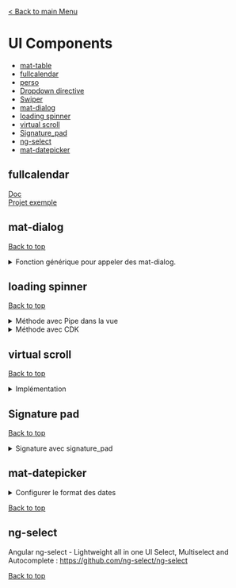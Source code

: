 [< Back to main Menu](https://github.com/gsoulie/angular-resources/blob/master/ng-sheet.md)    

# UI Components

* [mat-table](https://github.com/gsoulie/angular-resources/blob/master/angular-component.md#mat-table)        
* [fullcalendar](#fullcalendar)       
* [perso](https://github.com/gsoulie/angular-resources/blob/master/angular-component.md#components)        
* [Dropdown directive](https://github.com/gsoulie/angular-resources/blob/master/angular-component.md#dropdown-directive)      
* [Swiper](https://github.com/gsoulie/angular-resources/blob/master/angular-component.md#swiper)      
* [mat-dialog](#mat-dialog)       
* [loading spinner](#loading-spinner)       
* [virtual scroll](#virtual-scroll)       
* [Signature_pad](#signature-pad)     
* [ng-select](#ng-select)
* [mat-datepicker](#mat-datepicker)    

## fullcalendar

[Doc](https://github.com/gsoulie/angular-resources/blob/master/angular-component.md#fullcalendar)     
[Projet exemple](https://github.com/gsoulie/angular-fullcalendar)      

## mat-dialog
[Back to top](#ui-components)

<details>
	<summary>Fonction générique pour appeler des mat-dialog.</summary>


````typescript
import { MatDialog, MatDialogRef } from '@angular/material/dialog';
import { Injectable } from '@angular/core';

@Injectable({
  providedIn: 'root'
})
export class DialogService {

  constructor(private dialog: MatDialog) { }

  showDialog<T>(dialogComponent: new (...args: any[]) => T, data: any): MatDialogRef<T,any> {
    const dialogRef = this.dialog.open(dialogComponent, data);
    return dialogRef;
  }
}
````
*utilisation* 

````typescript
  const dialogRef = this.dialogService.showDialog(SelectPoolMapComponent, {
    minWidth: '500px',
    data: {
      title: 'Add task',
      subTitle: 'Select the sample spot',
      okBtnLabel: 'Next'
    },
    panelClass: 'fullHeightDialog'
  });

  dialogRef.afterClosed().subscribe(result => {
    if (result !== false) {
      this.addPool(poolType);
    }
  });
````
 
</details>

## loading spinner
[Back to top](#ui-components)

<details>
	<summary>Méthode avec Pipe dans la vue</summary>

Voir plus en détail pour les cas plus complexe : 
https://medium.com/angular-in-depth/angular-show-loading-indicator-when-obs-async-is-not-yet-resolved-9d8e5497dd8     

*cas simples : withLoading.pipe.ts*

````typescript
import { Pipe, PipeTransform } from '@angular/core';
import { isObservable, of } from 'rxjs';
import { map, startWith, catchError } from 'rxjs/operators';

@Pipe({
  name: 'withLoading'
})
export class WithLoadingPipe implements PipeTransform {

  transform(val) {
    return (isObservable(val)
      ? val.pipe(
        map((value: any) => ({ loading: false, value })),
        startWith({ loading: true }),
        catchError(error => of({ loading: false, error }))
      )
      : val) as Observable<any>;
  }
}
````

*home.component.html*

````html
<div *ngIf="posts$ | withLoading | async as obs">
  <ng-template [ngIf]="obs.value">
      <mat-list>
          <mat-list-item *ngFor="let p of obs.value">
              {{ p.id }} - {{ p.title }}
          </mat-list-item>
      </mat-list>
  </ng-template>
  <ng-template [ngIf]="obs.error">Error {{ obs.error }}</ng-template>
  <ng-template [ngIf]="obs.loading">Loading...</ng-template>
</div>
````

*home.component.ts*

````typescript
posts$: Observable<IPost[]>;

ngOnInit() {
  this.posts$ = this.behaviourService.fetchPosts();
}
````
 
</details>

<details>
	<summary>Méthode avec CDK</summary>

Intégrer un layout transparent noir sur toute une page avec un *mat-spinner*. La technique conciste à utiliser le package **cdk portal** (https://material.angular.io/cdk/portal/overview) d'angular material qui permet d'insérer dynamiquement un composant dans un conteneur.
  
Il suffit donc de créer un overlay via le package **cdk Overlay** et de lui *attacher* un portal contenant un *mat-spinner*
  
Pour plus de généricité, ce traitement peut être placé dans un service 

*overlay.service.ts*

````typescript
import { OverlayRef, Overlay } from '@angular/cdk/overlay';
import { ComponentPortal } from '@angular/cdk/portal';
import { MatSpinner } from '@angular/material/progress-spinner';

export class OverlayService {

   private spinnerTopRef: OverlayRef = this.cdkSpinnerCreate(); // création de l'overlay
   
   constructor(private overlay: Overlay) {}
   
   private cdkSpinnerCreate() {
    return this.overlay.create({
      hasBackdrop: true,
      panelClass: 'overlay-spinner',  // pour pouvoir customiser le spinner
      backdropClass: 'dark-backdrop',
      positionStrategy: this.overlay
        .position()
        .global()
        .centerHorizontally()
        .centerVertically(),
    });
  }

  showSpinner() {
    if (this.spinnerTopRef) {
      this.spinnerTopRef.attach(new ComponentPortal(MatSpinner));
    }
  }

  stopSpinner() {
    this.spinnerTopRef.detach();
  }
}
````

*style.scss*

````css
// mat-spinner
.overlay-spinner {
  .mat-progress-spinner circle, .mat-spinner circle {
    stroke: red !important;
  }
}
````

*app.component.ts*

````typescript
{
  constructor(os: OverlayService) {}
  loadData() {
    this.os.showSpinner();
    this.dataService.loadData()
    .subscribe((result) => {
      this.os.stopSpinner();
    }, (error) => {
      this.os.stopSpinner();
    };
  }
}
````
 
</details>


## virtual scroll
[Back to top](#ui-components)

<details>
	<summary>Implémentation</summary>

````
npm install @angular/cdk
````

*app.module.ts*

````typescript
import { ScrollingModule } from '@angular/cdk/scrolling';
 
@NgModule({
  imports: [
    CommonModule,
    FormsModule,
    IonicModule,
    HomePageRoutingModule,
    ScrollingModule
  ],
  declarations: [HomePage]
})
````

*home.html*

````html
  <cdk-virtual-scroll-viewport itemSize="56" minBufferPx="900" maxBufferPx="1350">
    <ion-list>
      <ion-item *cdkVirtualFor="let item of items" tappable (click)="selectItem(item)">
        <ion-avatar slot="start">
          <img src="https://loremflickr.com/100/100" />
        </ion-avatar>
        <ion-label>
          {{ item }}
        </ion-label>
      </ion-item>
 
    </ion-list>
 
  </cdk-virtual-scroll-viewport>
````

*home.css* **IMPORTANT !! il faut renseigner la hauteur du viewport**
````css
cdk-virtual-scroll-viewport {
  height: calc(100% - 68px);
  width: 100%;
}
````
 
</details>


## Signature pad
[Back to top](#ui-components)

<details>
	<summary>Signature avec signature_pad</summary>

### composant 1

npm : https://www.npmjs.com/package/signature_pad      
git : https://github.com/szimek/signature_pad     
variante composant angular fork (attention semble moins facilement customisable): https://github.com/almothafar/angular-signature-pad    

### Installation

````npm install --save signature_pad````

### Utilisation

*modal-signature.component.ts*

````typescript
import SignaturePad from 'signature_pad';

@Component({
  selector: 'app-modal-signature',
  templateUrl: './modal-signature.component.html',
  styleUrls: ['./modal-signature.component.scss'],
})
export class ModalSignatureComponent implements OnInit, AfterViewInit {

  @ViewChild('canvas', { static: true }) signaturePadElement: ElementRef;
  signaturePad: any;
  signatureData;
  landscapeMode = false;
  fixedCanvasHeight = 300;
  totalPadding = 60;

  constructor(private modalCtrl: ModalController) {
    
    window.addEventListener('orientationchange', () => {
      this.landscapeMode = (screen.orientation.type === 'landscape-primary' ||
      screen.orientation.type === 'landscape-secondary');
      this.resizeCanvas();
    });
    window.addEventListener('resize', () => this.resizeCanvas());
  }

  ngOnInit() { }
  ngAfterViewInit() { this.initializeCanvas(); }
  clear(): void { this.signaturePad.clear(); }

  submit(): void {
    const base64Data = this.signaturePad.toDataURL();
    this.modalCtrl.dismiss({role: true, data: base64Data});
  }

  cancel(): void { this.modalCtrl.dismiss({role: false, data: null}); }

  private initializeCanvas(): void {
    this.signaturePad = new SignaturePad(this.signaturePadElement.nativeElement, 
    {backgroundColor: 'rgb(255, 255, 255)'});
    this.signaturePad.clear();
    this.signaturePad.penColor = 'rgb(11,39,58)';

	// listener sur fin de tracé
    this.signaturePad.addEventListener('endStroke', () => {
      // some stuff here
    });
    
	// forcer le recalcul du viewport sinon le tracé de la signature est décalé par rapport au doigt
    this.setNativeElementHeightAndWidth(this.fixedCanvasHeight, window.outerWidth - this.totalPadding);
  }

  private resizeCanvas() {
    this.signatureData = this.signaturePad.toData();  // mémoriser la signature si existante
    this.setNativeElementHeightAndWidth(this.signaturePadElement.nativeElement.offsetHeight,
      this.signaturePadElement.nativeElement.offsetWidth);
    this.signaturePad.fromData(this.signatureData); // redessiner la signature
  }

  /**
   * Recalculer les dimensions du canvas en cas de rotation / redimenssionnement
   *
   * @param height
   * @param width
   */
  private setNativeElementHeightAndWidth(height, width): void {
    const ratio =  Math.max(window.devicePixelRatio || 1, 1);
    this.signaturePadElement.nativeElement.width = width * ratio;
    this.signaturePadElement.nativeElement.height = height * ratio;
    this.signaturePadElement.nativeElement.getContext('2d').scale(ratio, ratio);
    this.signaturePad.clear(); // otherwise isEmpty() might return incorrect value
  }
}
````

*modal-signature.page.html*

````html
<ion-content>
  <canvas class="signature-pad-canvas" #canvas style="touch-action: none;"></canvas>
</ion-content>
<ion-footer class="ion-no-border" *ngIf="!landscapeMode">
  <ion-button (click)="submit()">Submit</ion-button>
  <ion-button (click)="cancel()">Cancel</ion-button>
</ion-footer>
````

*modal-signature.page.scss*

````css
.signature-pad-canvas {
  margin-top: 20px;
  border: 5px solid black;
  border-radius: 10px;
  width: 100%;
  height: 300px;
}
.inline-modal {
  padding: 30px;
}
````
 
</details>

## mat-datepicker

<details>
	<summary>Configurer le format des dates</summary>

 *app.config.ts*

````typescript
import { MAT_MOMENT_DATE_FORMATS, provideMomentDateAdapter } from '@angular/material-moment-adapter';
import { MAT_DATE_FORMATS, MAT_DATE_LOCALE } from '@angular/material/core';

const MY_DATE_FORMAT = {
  parse: {
    dateInput: 'DD/MM/YYYY', // this is how your date will be parsed from Input
  },
  display: {
    dateInput: 'DD/MM/YYYY', // this is how your date will get displayed on the Input
    monthYearLabel: 'MMMM YYYY',
    dateA11yLabel: 'LL',
    monthYearA11yLabel: 'MMMM YYYY'
  }
};

export const appConfig: ApplicationConfig = {
  providers: [    
    provideMomentDateAdapter(),
    { provide: MAT_DATE_FORMATS, useValue: MY_DATE_FORMAT },
    
  ],
};
````

*Component.ts*
````typescript
 <mat-form-field class="form-field-md simple-field">
	<mat-label for="lastStatusUpdateFrom">From</mat-label>
	<input
	  matInput
	  [matDatepicker]="pickerFrom"
	  formControlName="lastStatusUpdateFrom"
	  id="lastStatusUpdateFrom"
	  (ngModelChange)="setDateToMinValue()"
	  [max]="maxDateFrom"
	  aria-label="Formula last update date from"
	/>
	<mat-datepicker-toggle
	  matIconSuffix
	  [for]="pickerFrom"
            ></mat-datepicker-toggle>
<mat-datepicker #pickerFrom></mat-datepicker>
````
</details>

[Back to top](#ui-components)

## ng-select

Angular ng-select - Lightweight all in one UI Select, Multiselect and Autocomplete : https://github.com/ng-select/ng-select     

[Back to top](#ui-components)
